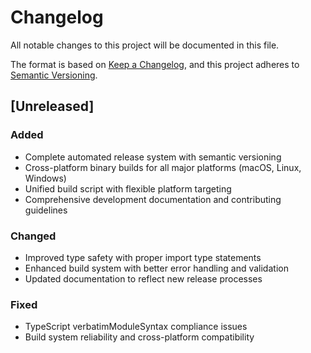 # Changelog

All notable changes to this project will be documented in this file.

The format is based on [Keep a Changelog](https://keepachangelog.com/en/1.0.0/),
and this project adheres to [Semantic Versioning](https://semver.org/spec/v2.0.0.html).

## [Unreleased]

### Added
- Complete automated release system with semantic versioning
- Cross-platform binary builds for all major platforms (macOS, Linux, Windows)
- Unified build script with flexible platform targeting
- Comprehensive development documentation and contributing guidelines

### Changed
- Improved type safety with proper import type statements
- Enhanced build system with better error handling and validation
- Updated documentation to reflect new release processes

### Fixed
- TypeScript verbatimModuleSyntax compliance issues
- Build system reliability and cross-platform compatibility